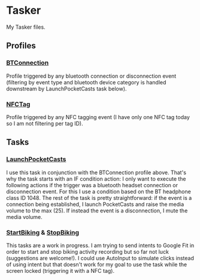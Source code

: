 # Tasker

My Tasker files.

## Profiles

### [BTConnection](BTConnection.prf.xml)

Profile triggered by any bluetooth connection or disconnection event (filtering by event type and bluetooth device category is handled downstream by LaunchPocketCasts task below).

### [NFCTag](NFCTag.prf.xml)

Profile triggered by any NFC tagging event (I have only one NFC tag today so I am not filtering per tag ID).

## Tasks

### [LaunchPocketCasts](LaunchPocketCasts.tsk.xml)

I use this task in conjunction with the BTConnection profile above.
That's why the task starts with an IF condition action:
I only want to execute the following actions if the trigger was a bluetooth headset connection or disconnection event.
For this I use a condition based on the BT headphone class ID 1048.
The rest of the task is pretty straightforward:
if the event is a connection being established, I launch PocketCasts and raise the media volume to the max (25).
If instead the event is a disconnection, I mute the media volume.

### [StartBiking](StartBiking.tsk.xml) & [StopBiking](StopBiking.tsk.xml)

This tasks are a work in progress. I am trying to send intents to Google Fit in order to start and stop biking activity recording but so far not luck (suggestions are welcome!). I could use AutoInput to simulate clicks instead of using intent but that doesn't work for my goal to use the task while the screen locked (triggering it with a NFC tag).
